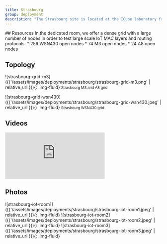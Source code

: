 ```yaml
---
title: Strasbourg
group: deployment
description: "The Strasbourg site is located at the ICube laboratory from the Strasbourg University. The nodes are deployed in a dedicated room following a regular 3D grid topology."
---
```


<div class="row">
<div class="col-lg-6" markdown="1">
## Resources
In the dedicated room, we offer a dense grid with a large number of nodes in order to test large scale IoT MAC layers and routing protocols:
* 256 WSN430 open nodes
* 74 M3 open nodes
* 24 A8 open nodes
</div>
</div>

## Topology
<div class="col-lg-6" markdown="1">
![strasbourg-grid-m3]({{'/assets/images/deployments/strasbourg/strasbourg-grid-m3.png' | relative_url }}){: .img-fluid}
<small class="text-muted">Strasbourg M3 and A8 grid</small>

![strasbourg-grid-wsn430]({{'/assets/images/deployments/strasbourg/strasbourg-grid-wsn430.jpeg' | relative_url }}){: .img-fluid}
<small class="text-muted">Strasbourg WSN430 grid</small>

</div>

## Videos
<div class="embed-responsive embed-responsive-16by9">
<iframe width="320" src="https://www.youtube.com/embed/JC385RAqoiY" frameborder="0" allow="accelerometer; autoplay; encrypted-media; gyroscope; picture-in-picture" allowfullscreen></iframe>
</div>

## Photos
![strasbourg-iot-room1]({{'/assets/images/deployments/strasbourg/strasbourg-iot-room1.jpeg' | relative_url }}){: .img-fluid}
![strasbourg-iot-room2]({{'/assets/images/deployments/strasbourg/strasbourg-iot-room2.jpeg' | relative_url }}){: .img-fluid}
![strasbourg-iot-room3]({{'/assets/images/deployments/strasbourg/strasbourg-iot-room3.jpeg' | relative_url }}){: .img-fluid}
